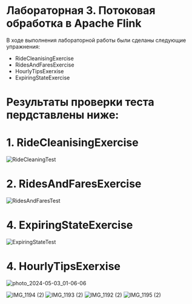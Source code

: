 # Лабораторная 3. Потоковая обработка в Apache Flink

В ходе выполнения лабораторной работы были сделаны следующие упражнения:

- RideCleanisingExercise
- RidesAndFaresExercise
- HourlyTipsExerxise
- ExpiringStateExercise

# Результаты проверки теста пердставлены ниже:
# 1. RideCleanisingExercise
![RideCleaningTest](https://github.com/LomakinaAD/Data_Base_Course/assets/113554667/c5048023-578c-445a-ae9d-e342017caf6d)

# 2. RidesAndFaresExercise
![RidesAndFaresTest](https://github.com/LomakinaAD/Data_Base_Course/assets/113554667/f80e58df-57f7-423a-a242-c59cd564f3d8)

# 4. ExpiringStateExercise
![ExpiringStateTest](https://github.com/LomakinaAD/Data_Base_Course/assets/113554667/167d40ca-6aa6-4235-b60c-f91eebbc4017)

# 4. HourlyTipsExerxise
![photo_2024-05-03_01-06-06](https://github.com/LomakinaAD/Data_Base_Course/assets/113554667/61f974e0-f1a9-430a-92e4-750787f5f962)




![IMG_1194 (2)](https://github.com/LomakinaAD/Data_Base_Course/assets/113554667/df1afc34-bff3-4074-9dfd-d0bb1304a9c3)
![IMG_1193 (2)](https://github.com/LomakinaAD/Data_Base_Course/assets/113554667/5ab5d893-a94a-4724-831f-48e90f185356)
![IMG_1192 (2)](https://github.com/LomakinaAD/Data_Base_Course/assets/113554667/924bc504-adc5-44d1-919c-2ec0a5f4a6ed)
![IMG_1195 (2)](https://github.com/LomakinaAD/Data_Base_Course/assets/113554667/5f0b3857-9c3a-48eb-b18c-0068c5e3de5c)



